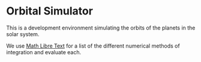 # Orbital Simulator

This is a development environment simulating the orbits of the planets in the solar system.

We use [Math Libre Text](https://math.libretexts.org/Courses/Mount_Royal_University/MATH_2200%3A_Calculus_for_Scientists_II/2%3A_Techniques_of_Integration/2.5%3A_Numerical_Integration_-_Midpoint%2C_Trapezoid%2C_Simpson's_rule#:~:text=The%20most%20commonly%20used%20techniques,definite%20integral%20using%20trapezoidal%20approximations.) for a list of the different numerical methods of integration and evaluate each.
